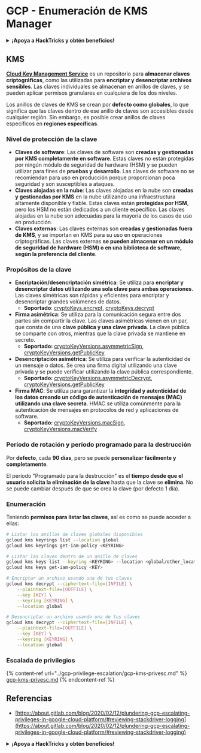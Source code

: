 # GCP - Enumeración de KMS Manager

<details>

<summary><strong>¡Apoya a HackTricks y obtén beneficios!</strong></summary>

* Si quieres ver a tu **empresa anunciada en HackTricks** o si quieres acceder a la **última versión de PEASS o descargar HackTricks en PDF** ¡Consulta los [**PLANES DE SUSCRIPCIÓN**](https://github.com/sponsors/carlospolop)!
* Obtén el [**oficial PEASS & HackTricks swag**](https://peass.creator-spring.com)
* Descubre [**The PEASS Family**](https://opensea.io/collection/the-peass-family), nuestra colección de exclusivos [**NFTs**](https://opensea.io/collection/the-peass-family)
* **Únete al** 💬 [**grupo de Discord**](https://discord.gg/hRep4RUj7f) o al [**grupo de telegram**](https://t.me/peass) o **sígueme** en **Twitter** 🐦 [**@carlospolopm**](https://twitter.com/carlospolopm).
* **Comparte tus trucos de hacking enviando PR a los repositorios de** [**HackTricks**](https://github.com/carlospolop/hacktricks) y [**HackTricks Cloud**](https://github.com/carlospolop/hacktricks-cloud).

</details>

## KMS

[**Cloud Key Management Service**](https://cloud.google.com/kms/docs/) es un repositorio para **almacenar claves criptográficas**, como las utilizadas para **encriptar y desencriptar archivos sensibles**. Las claves individuales se almacenan en anillos de claves, y se pueden aplicar permisos granulares en cualquiera de los dos niveles.

Los anillos de claves de KMS se crean por **defecto como globales**, lo que significa que las claves dentro de ese anillo de claves son accesibles desde cualquier región. Sin embargo, es posible crear anillos de claves específicos en **regiones específicas**.

### Nivel de protección de la clave

* **Claves de software**: Las claves de software son **creadas y gestionadas por KMS completamente en software**. Estas claves no están protegidas por ningún módulo de seguridad de hardware (HSM) y se pueden utilizar para fines de **pruebas y desarrollo**. Las claves de software no se recomiendan para uso en producción porque proporcionan poca seguridad y son susceptibles a ataques.
* **Claves alojadas en la nube**: Las claves alojadas en la nube son **creadas y gestionadas por KMS** en la nube utilizando una infraestructura altamente disponible y fiable. Estas claves están **protegidas por HSM**, pero los HSM no están dedicados a un cliente específico. Las claves alojadas en la nube son adecuadas para la mayoría de los casos de uso en producción.
* **Claves externas**: Las claves externas son **creadas y gestionadas fuera de KMS**, y se importan en KMS para su uso en operaciones criptográficas. Las claves externas **se pueden almacenar en un módulo de seguridad de hardware (HSM) o en una biblioteca de software, según la preferencia del cliente**.

### Propósitos de la clave

* **Encriptación/desencriptación simétrica**: Se utiliza para **encriptar y desencriptar datos utilizando una sola clave para ambas operaciones**. Las claves simétricas son rápidas y eficientes para encriptar y desencriptar grandes volúmenes de datos.
  * **Soportado**: [cryptoKeys.encrypt](https://cloud.google.com/kms/docs/reference/rest/v1/projects.locations.keyRings.cryptoKeys/encrypt), [cryptoKeys.decrypt](https://cloud.google.com/kms/docs/reference/rest/v1/projects.locations.keyRings.cryptoKeys/decrypt)
* **Firma asimétrica**: Se utiliza para la comunicación segura entre dos partes sin compartir la clave. Las claves asimétricas vienen en un par, que consta de una **clave pública y una clave privada**. La clave pública se comparte con otros, mientras que la clave privada se mantiene en secreto.
  * **Soportado:** [cryptoKeyVersions.asymmetricSign](https://cloud.google.com/kms/docs/reference/rest/v1/projects.locations.keyRings.cryptoKeys.cryptoKeyVersions/asymmetricSign), [cryptoKeyVersions.getPublicKey](https://cloud.google.com/kms/docs/reference/rest/v1/projects.locations.keyRings.cryptoKeys.cryptoKeyVersions/getPublicKey)
* **Desencriptación asimétrica**: Se utiliza para verificar la autenticidad de un mensaje o datos. Se crea una firma digital utilizando una clave privada y se puede verificar utilizando la clave pública correspondiente.
  * **Soportado:** [cryptoKeyVersions.asymmetricDecrypt](https://cloud.google.com/kms/docs/reference/rest/v1/projects.locations.keyRings.cryptoKeys.cryptoKeyVersions/asymmetricDecrypt), [cryptoKeyVersions.getPublicKey](https://cloud.google.com/kms/docs/reference/rest/v1/projects.locations.keyRings.cryptoKeys.cryptoKeyVersions/getPublicKey)
* **Firma MAC**: Se utiliza para garantizar la **integridad y autenticidad de los datos creando un código de autenticación de mensajes (MAC) utilizando una clave secreta**. HMAC se utiliza comúnmente para la autenticación de mensajes en protocolos de red y aplicaciones de software.
  * **Soportado:** [cryptoKeyVersions.macSign](https://cloud.google.com/kms/docs/reference/rest/v1/projects.locations.keyRings.cryptoKeys.cryptoKeyVersions/macSign), [cryptoKeyVersions.macVerify](https://cloud.google.com/kms/docs/reference/rest/v1/projects.locations.keyRings.cryptoKeys.cryptoKeyVersions/macVerify)

### Período de rotación y período programado para la destrucción

Por **defecto**, cada **90 días**, pero se puede **personalizar fácilmente y completamente**.

El período "Programado para la destrucción" es el **tiempo desde que el usuario solicita la eliminación de la clave** hasta que la clave se **elimina**. No se puede cambiar después de que se crea la clave (por defecto 1 día).

### Enumeración

Teniendo **permisos para listar las claves**, así es como se puede acceder a ellas:

```bash
# Listar los anillos de claves globales disponibles
gcloud kms keyrings list --location global
gcloud kms keyrings get-iam-policy <KEYRING>

# Listar las claves dentro de un anillo de claves
gcloud kms keys list --keyring <KEYRING> --location <global/other_locations>
gcloud kms keys get-iam-policy <KEY>

# Encriptar un archivo usando una de tus claves
gcloud kms decrypt --ciphertext-file=[INFILE] \
    --plaintext-file=[OUTFILE] \
    --key [KEY] \
    --keyring [KEYRING] \
    --location global

# Desencriptar un archivo usando una de tus claves
gcloud kms decrypt --ciphertext-file=[INFILE] \
    --plaintext-file=[OUTFILE] \
    --key [KEY] \
    --keyring [KEYRING] \
    --location global
```

### Escalada de privilegios

{% content-ref url="../gcp-privilege-escalation/gcp-kms-privesc.md" %}
[gcp-kms-privesc.md](../gcp-privilege-escalation/gcp-kms-privesc.md)
{% endcontent-ref %}

## Referencias

* [https://about.gitlab.com/blog/2020/02/12/plundering-gcp-escalating-privileges-in-google-cloud-platform/#reviewing-stackdriver-logging](https://about.gitlab.com/blog/2020/02/12/plundering-gcp-escalating-privileges-in-google-cloud-platform/#reviewing-stackdriver-logging)

<details>

<summary><strong>¡Apoya a HackTricks y obtén beneficios!</strong></summary>

* Si quieres ver a tu **empresa anunciada en HackTricks** o si quieres acceder a la **última versión de PEASS o descargar HackTricks en PDF** ¡Consulta los [**PLANES DE SUSCRIPCIÓN**](https://github.com/sponsors/carlospolop)!
* Obtén el [**oficial PEASS & HackTricks swag**](https://peass.creator-spring.com)
* Descubre [**The PEASS Family**](https://opensea.io/collection/the-peass-family), nuestra colección de exclusivos [**NFTs**](https://opensea.io/collection/the-peass-family)
* **Únete al** 💬 [**grupo de Discord**](https://discord.gg/hRep4RUj7f) o al [**grupo de telegram**](https://t.me/peass) o **sígueme** en **Twitter** 🐦 [**@carlospolopm**](https://twitter.com/carlospolopm).
* **Comparte tus trucos de hacking enviando PR a los repositorios de** [**HackTricks**](https://github.com/carlospolop/hacktricks) y [**HackTricks Cloud**](https://github.com/carlospolop/hacktricks-cloud).

</details>